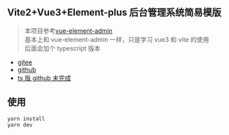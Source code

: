 ## Vite2+Vue3+Element-plus 后台管理系统简易模版

> 本项目参考[vue-element-admin](https://panjiachen.github.io/vue-element-admin-site/zh/guide/)<br />基本上和 vue-element-admin 一样，只是学习 vue3 和 vite 的使用<br />后面会加个 typescript 版本

-   [gitee](https://gitee.com/juneqiu/vue3_admin_template)
-   [github](https://github.com/QJune/vue3_admin_template)
-   [ts 版 github 未完成](https://github.com/QJune/vite_admin_ts_template.git)

## 使用

```
yarn install
yarn dev
```
